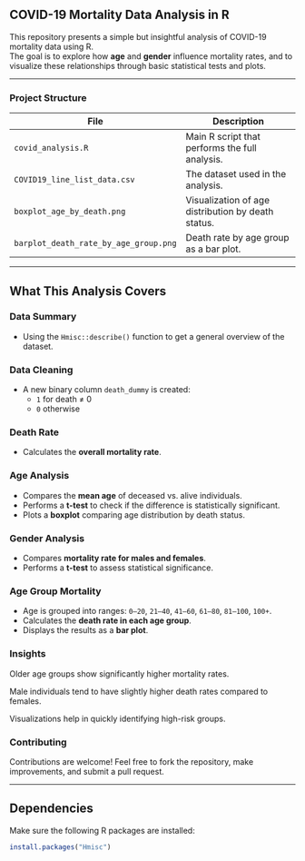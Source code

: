 ##  COVID-19 Mortality Data Analysis in R

This repository presents a simple but insightful analysis of COVID-19 mortality data using R.  
The goal is to explore how **age** and **gender** influence mortality rates, and to visualize these relationships through basic statistical tests and plots.

---

###  Project Structure

| File                          | Description                                  |
|-------------------------------|----------------------------------------------|
| `covid_analysis.R`            | Main R script that performs the full analysis. |
| `COVID19_line_list_data.csv`  | The dataset used in the analysis.            |
| `boxplot_age_by_death.png`    | Visualization of age distribution by death status. |
| `barplot_death_rate_by_age_group.png` | Death rate by age group as a bar plot. |

---

##  What This Analysis Covers

###  Data Summary
- Using the `Hmisc::describe()` function to get a general overview of the dataset.

###  Data Cleaning
- A new binary column `death_dummy` is created:  
  - `1` for death ≠ 0  
  - `0` otherwise

###  Death Rate
- Calculates the **overall mortality rate**.

###  Age Analysis
- Compares the **mean age** of deceased vs. alive individuals.
- Performs a **t-test** to check if the difference is statistically significant.
- Plots a **boxplot** comparing age distribution by death status.

###  Gender Analysis
- Compares **mortality rate for males and females**.
- Performs a **t-test** to assess statistical significance.

###  Age Group Mortality
- Age is grouped into ranges: `0–20`, `21–40`, `41–60`, `61–80`, `81–100`, `100+`.
- Calculates the **death rate in each age group**.
- Displays the results as a **bar plot**.

### Insights

Older age groups show significantly higher mortality rates.

Male individuals tend to have slightly higher death rates compared to females.

Visualizations help in quickly identifying high-risk groups.

### Contributing

Contributions are welcome!
Feel free to fork the repository, make improvements, and submit a pull request.

---

##  Dependencies

Make sure the following R packages are installed:

```r
install.packages("Hmisc")



